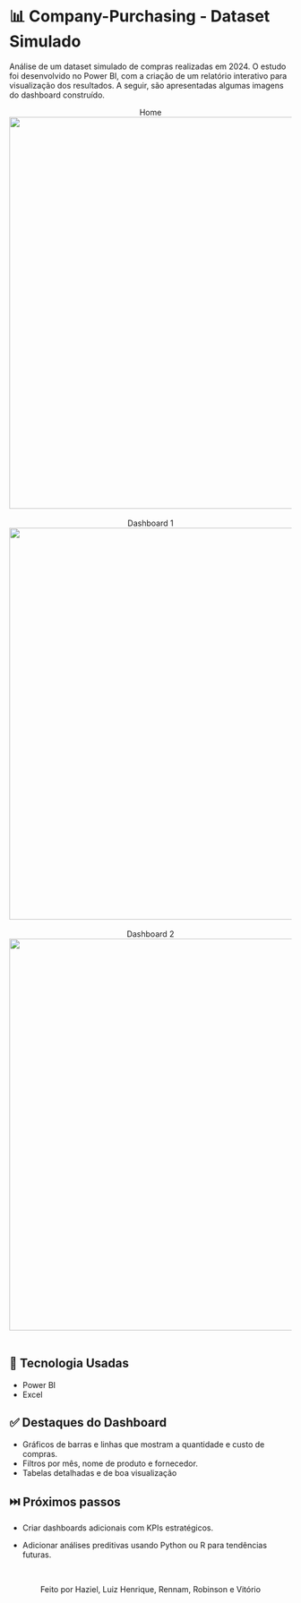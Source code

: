 # 📊 Company-Purchasing - Dataset Simulado
Análise de um dataset simulado de compras realizadas em 2024. O estudo foi desenvolvido no Power BI, com a criação de um relatório interativo para visualização dos resultados. A seguir, são apresentadas algumas imagens do dashboard construído.

<div align="center">
  Home
</div>
<div align="center">
<img src="https://github.com/user-attachments/assets/c935ad12-6496-41c0-8ca8-50f60e23ea93" width="700px" />
</div>

<br>

<div align="center">
 Dashboard 1
</div>

<div align="center">
<img src="https://github.com/user-attachments/assets/b3b9a3dc-783d-4c86-baec-5271a4718c37" width="700px" />
</div>

<br>

<div align="center">
 Dashboard 2
</div>

<div align="center">
<img src="https://github.com/user-attachments/assets/48dcd95c-9932-45ea-8b2e-68a29140fb3c" width="700px" />
</div>

<br>

## 🚀 Tecnologia Usadas

<ul>
  <li>Power BI</li>
  <li>Excel</li>
</ul>

## ✅ Destaques do Dashboard
- Gráficos de barras e linhas que mostram a quantidade e custo de compras.  
- Filtros por mês, nome de produto e fornecedor.  
- Tabelas detalhadas e de boa visualização

## ⏭️ Próximos passos 
- Criar dashboards adicionais com KPIs estratégicos.  
- Adicionar análises preditivas usando Python ou R para tendências futuras.

  <br>

<p align="center">
  Feito por Haziel, Luiz Henrique, Rennam, Robinson e Vitório
</p>
